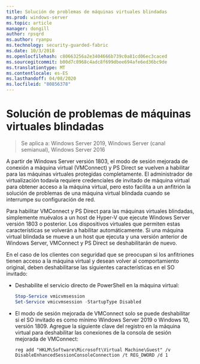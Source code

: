 ```yaml
---
title: Solución de problemas de máquinas virtuales blindadas
ms.prod: windows-server
ms.topic: article
manager: dongill
author: rpsqrd
ms.author: ryanpu
ms.technology: security-guarded-fabric
ms.date: 10/3/2018
ms.openlocfilehash: c80663256a2e3404666b739c0a81cd06ec3caced
ms.sourcegitcommit: b00d7c8968c4adc8f699dbee694afe6ed36bc9de
ms.translationtype: MT
ms.contentlocale: es-ES
ms.lasthandoff: 04/08/2020
ms.locfileid: "80856378"
---
```

# <a name="troubleshoot-shielded-vms"></a>Solución de problemas de máquinas virtuales blindadas

>Se aplica a: Windows Server 2019, Windows Server (canal semianual), Windows Server 2016

A partir de Windows Server versión 1803, el modo de sesión mejorada de conexión a máquina virtual (VMConnect) y PS Direct se vuelven a habilitar para las máquinas virtuales protegidas completamente. El administrador de virtualización todavía requiere credenciales de invitado de máquina virtual para obtener acceso a la máquina virtual, pero esto facilita a un anfitrión la solución de problemas de una máquina virtual blindada cuando se interrumpe su configuración de red.

Para habilitar VMConnect y PS Direct para las máquinas virtuales blindadas, simplemente muévalos a un host de Hyper-V que ejecute Windows Server versión 1803 o posterior. Los dispositivos virtuales que permiten estas características se volverán a habilitar automáticamente. Si una máquina virtual blindada se mueve a un host que ejecuta y una versión anterior de Windows Server, VMConnect y PS Direct se deshabilitarán de nuevo.

En el caso de los clientes con seguridad que se preocupan si los anfitriones tienen acceso a la máquina virtual y desean volver al comportamiento original, deben deshabilitarse las siguientes características en el SO invitado:

- Deshabilite el servicio directo de PowerShell en la máquina virtual:

  ```powershell
  Stop-Service vmicvmsession
  Set-Service vmicvmsession -StartupType Disabled
  ```

- El modo de sesión mejorada de VMConnect solo se puede deshabilitar si el SO invitado es como mínimo Windows Server 2019 o Windows 10, versión 1809. Agregue la siguiente clave del registro en la máquina virtual para deshabilitar las conexiones de la consola de sesión mejorada de VMConnect:

  ```
  reg add "HKLM\Software\Microsoft\Virtual Machine\Guest" /v DisableEnhancedSessionConsoleConnection /t REG_DWORD /d 1
  ```
